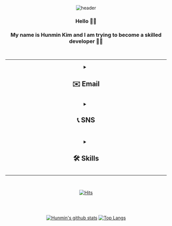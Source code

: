 <div align="center">

![header](https://capsule-render.vercel.app/api?type=waving&color=7E6ECD&height=120&section=header&text=HunMin%20Kim&fontSize=30&fontAlign=70&fontAlignY=30&fontColor=d6ace6)

</div>
  
<div align="center">
  
### Hello 👋🏼 <br> 
### My name is Hunmin Kim and I am trying to become a skilled developer 💪🏼
<br>
  
  
</div>

***

<div align="center">
<details>
  <summary><h2>✉️ Email</h2></summary>
  <h4> gnsals0904@naver.com <br><br> gnsals980914@gmail.com </h4>
</details>
  <br>
<details>
  <summary><h2>📞 SNS<h2></summary>
  <br>
  <a href="https://blog.naver.com/gnsals0904" target="_blank"><img src="https://img.shields.io/badge/Blog-03C75A?style=flat-square&logo=Naver&logoColor=white" width = 80px height = 30px/></a> &nbsp;
<a href="https://www.facebook.com/gnsals0914" target="_blank"><img src="https://img.shields.io/badge/Facebook-1877F2?style=flat-square&logo=Facebook&logoColor=white" width = 120px height = 30px/>&nbsp; </a>
<a href="https://www.instagram.com/gnsals0904" target="_blank"><img src="https://img.shields.io/badge/Instagram-E4405F?style=flat-square&logo=Instagram&logoColor=white"  width = 120px height = 30px/></a> &nbsp;
</details>
  <br>
<details>
  <summary><h2>🛠 Skills</h2></summary>
  <img src="https://img.shields.io/badge/Android-3DDC84?style=flat-square&logo=Android&logoColor=white"/>
  <img src="https://img.shields.io/badge/Mysql-E6B91E?style=flat-square&logo=MySql&logoColor=white"/>
  <img src="https://img.shields.io/badge/Java-007396?style=flat-square&logo=Java&logoColor=white"/>
  <img src="https://img.shields.io/badge/JavaScript-F7DF1E?style=flat-square&logo=JavaScript&logoColor=white"/>
  <img src="https://img.shields.io/badge/SpringBoot-6DB33F?style=flat-square&logo=Spring&logoColor=white"/>
  <img src="https://img.shields.io/badge/C-A8B9CC?style=flat-square&logo=C&logoColor=white"/>  
  <img src="https://img.shields.io/badge/aws-333664?style=flat-square&logo=amazon-aws&logoColor=white"/>
</div>
  
***  
<br>
  

<div align="center">
  
[![Hits](https://hits.seeyoufarm.com/api/count/incr/badge.svg?url=https%3A%2F%2Fgithub.com%2Fgnsals0904&count_bg=%23DD246F&title_bg=%23FF8484&icon=firefoxbrowser.svg&icon_color=%23E7E7E7&title=hits&edge_flat=false)](https://github.com/gnsals0904)
  
</div>

<br><br>
    
<span align="center">
  
[![Hunmin's github stats](https://github-readme-stats.vercel.app/api?username=gnsals0904&count_private=true&show_icons=true&theme=tokyonight)](https://github.com/gnsals0904/github-readme-stats)
[![Top Langs](https://github-readme-stats.vercel.app/api/top-langs/?username=gnsals0904&layout=compact&theme=tokyonight)](https://github.com/gnsals0904/github-readme-stats)
  
</span>


<!--
**gnsals0904/gnsals0904** is a ✨ _special_ ✨ repository because its `README.md` (this file) appears on your GitHub profile.

Here are some ideas to get you started:

- 🔭 I’m currently working on ...
- 🌱 I’m currently learning ...
- 👯 I’m looking to collaborate on ...
- 🤔 I’m looking for help with ...
- 💬 Ask me about ...
- 📫 How to reach me: ...
- 😄 Pronouns: ...
- ⚡ Fun fact: ...
-->
